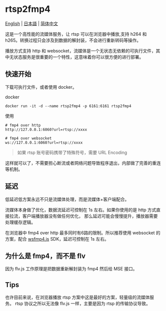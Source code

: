 # rtsp2fmp4

[English](https://github.com/yumexupanic/rtsp2fmp4) | [日本語](https://github.com/yumexupanic/rtsp2fmp4/blob/main/README_jp.md) | [简体中文](https://github.com/yumexupanic/rtsp2fmp4/blob/main/README_zh.md)

这是一个高性能的流媒体服务，让 rtsp 可以在浏览器中播放,支持 h264 和 h265。转换过程只会涉及到数据的解封装，不会进行重新转码等操作。

播放方式支持 http 和 websocket，流媒体是一个无状态无依赖的可执行文件，其中无状态服务是很重要的一个特性，这意味着你可以很方便的进行部署。

## 快速开始

下载可执行文件，或者使用 docker。

docker
```
docker run -it -d --name rtsp2fmp4 -p 6161:6161 rtsp2fmp4
```

使用
```shell
# fmp4 over http 
http://127.0.0.1:6060?url=rtsp://xxxx

# fmp4 over websocket
ws://127.0.0.1:6060?url=rtsp://xxxx
```

> 如果 rtsp 账号密码携带了特殊符号，需要 URL Encoding

这样就可以了，不需要担心断流或者网络问题导致程序退出，内部做了完善的重连等机制。

## 延迟

低延迟低方案永远不只是流媒体处理，而是流媒体+客户端配合。

流媒体本身做了优化，数据流延迟可控制在 1s 左右。如果你使用的是 http 方式直接拉流，客户端播放器没有做任何优化，
那么延迟可能会慢慢提升，播放器需要处理缓存逻辑。

在浏览器中 fmp4 over http 最多同时有6路的限制。所以推荐使用 websocket 的方案，配合 [wsfmp4.js](https://github.com/yumexupanic/wsfmp4.js) SDK，延迟可控制在 1s 左右。

## 为什么是 fmp4，而不是 flv

因为 flv.js 工作原理是把数据重新解封装为 fmp4 然后给 MSE 接口。

## Tips

也许目前来说，在浏览器播放 rtsp 方案中这是最好的方案，轻量级的流媒体服务。
rtsp 协议之所以无法像 flv.js 一样，主要是因为 rtsp 的传输协议导致。
